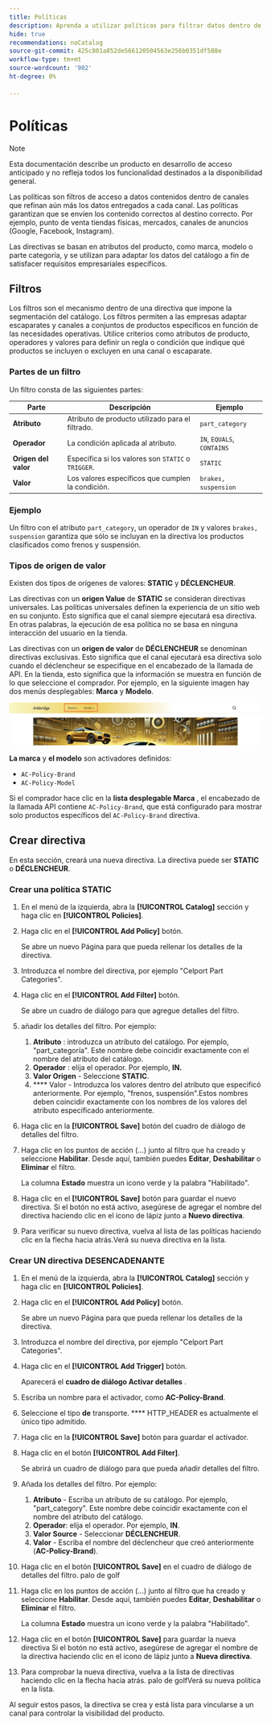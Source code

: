 ```yaml
---
title: Políticas
description: Aprenda a utilizar políticas para filtrar datos dentro de un canal para garantizar que los datos se envían al destino correcto.
hide: true
recommendations: noCatalog
source-git-commit: 425c801a852de566120504563e256b0351df588e
workflow-type: tm+mt
source-wordcount: '902'
ht-degree: 0%

---
```


# Políticas

>[!NOTE]
>
>Esta documentación describe un producto en desarrollo de acceso anticipado y no refleja todos los funcionalidad destinados a la disponibilidad general.

Las políticas son filtros de acceso a datos contenidos dentro de canales que refinan aún más los datos entregados a cada canal. Las políticas garantizan que se envíen los contenido correctos al destino correcto. Por ejemplo, punto de venta tiendas físicas, mercados, canales de anuncios (Google, Facebook, Instagram).

Las directivas se basan en atributos del producto, como marca, modelo o parte categoría, y se utilizan para adaptar los datos del catálogo a fin de satisfacer requisitos empresariales específicos.

## Filtros

Los filtros son el mecanismo dentro de una directiva que impone la segmentación del catálogo. Los filtros permiten a las empresas adaptar escaparates y canales a conjuntos de productos específicos en función de las necesidades operativas. Utilice criterios como atributos de producto, operadores y valores para definir un regla o condición que indique qué productos se incluyen o excluyen en una canal o escaparate.

### Partes de un filtro

Un filtro consta de las siguientes partes:

| Parte | Descripción | Ejemplo |
|---|---|---|
| **Atributo** | Atributo de producto utilizado para el filtrado. | `part_category` |
| **Operador** | La condición aplicada al atributo. | `IN`, `EQUALS`, `CONTAINS` |
| **Origen del valor** | Especifica si los valores son `STATIC` o `TRIGGER`. | `STATIC` |
| **Valor** | Los valores específicos que cumplen la condición. | `brakes, suspension` |

### Ejemplo

Un filtro con el atributo `part_category`, un operador de `IN` y valores `brakes, suspension` garantiza que sólo se incluyan en la directiva los productos clasificados como frenos y suspensión.

### Tipos de origen de valor

Existen dos tipos de orígenes de valores: **STATIC** y **DÉCLENCHEUR**.

Las directivas con un **origen Value** de **STATIC** se consideran directivas universales. Las políticas universales definen la experiencia de un sitio web en su conjunto. Esto significa que el canal siempre ejecutará esa directiva. En otras palabras, la ejecución de esa política no se basa en ninguna interacción del usuario en la tienda.

Las directivas con un **origen de valor** de **DÉCLENCHEUR** se denominan directivas exclusivas. Esto significa que el canal ejecutará esa directiva solo cuando el déclencheur se especifique en el encabezado de la llamada de API. En la tienda, esto significa que la información se muestra en función de lo que seleccione el comprador. Por ejemplo, en la siguiente imagen hay dos menús desplegables: **Marca** y **Modelo**.

![Activar origen de valor en escaparate](../assets/policy-trigger.png)

**La marca** y **el modelo** son activadores definidos:

- `AC-Policy-Brand`
- `AC-Policy-Model`

Si el comprador hace clic en la **lista desplegable Marca** , el encabezado de la llamada API contiene `AC-Policy-Brand`, que está configurado para mostrar solo productos específicos del `AC-Policy-Brand` directiva.

## Crear directiva

En esta sección, creará una nueva directiva. La directiva puede ser **STATIC** o **DÉCLENCHEUR**.

### Crear una política STATIC

1. En el menú de la izquierda, abra la **[!UICONTROL Catalog]** sección y haga clic en **[!UICONTROL Policies]**.

1. Haga clic en el **[!UICONTROL Add Policy]** botón.

   Se abre un nuevo Página para que pueda rellenar los detalles de la directiva.

1. Introduzca el nombre del directiva, por ejemplo &quot;Celport Part Categories&quot;.

1. Haga clic en el **[!UICONTROL Add Filter]** botón.

   Se abre un cuadro de diálogo para que agregue detalles del filtro.

1. añadir los detalles del filtro. Por ejemplo:

   1. **Atributo** : introduzca un atributo del catálogo. Por ejemplo, &quot;part_categoría&quot;. Este nombre debe coincidir exactamente con el nombre del atributo del catálogo.
   1. **Operador** : elija el operador. Por ejemplo, **IN.**
   1. **Valor Origen** - Seleccione **STATIC**.
   1. **** Valor - Introduzca los valores dentro del atributo que especificó anteriormente. Por ejemplo, &quot;frenos, suspensión&quot;.Estos nombres deben coincidir exactamente con los nombres de los valores del atributo especificado anteriormente.

1. Haga clic en la **[!UICONTROL Save]** botón del cuadro de diálogo de detalles del filtro.

1. Haga clic en los puntos de acción (...) junto al filtro que ha creado y seleccione **Habilitar**. Desde aquí, también puedes **Editar**, **Deshabilitar** o **Eliminar** el filtro.

   La columna **Estado** muestra un icono verde y la palabra &quot;Habilitado&quot;.

1. Haga clic en el **[!UICONTROL Save]** botón para guardar el nuevo directiva. Si el botón no está activo, asegúrese de agregar el nombre del directiva haciendo clic en el icono de lápiz junto a **Nuevo directiva**.

1. Para verificar su nuevo directiva, vuelva al lista de las políticas haciendo clic en la flecha hacia atrás.Verá su nueva directiva en la lista.

### Crear UN directiva DESENCADENANTE

1. En el menú de la izquierda, abra la **[!UICONTROL Catalog]** sección y haga clic en **[!UICONTROL Policies]**.

1. Haga clic en el **[!UICONTROL Add Policy]** botón.

   Se abre un nuevo Página para que pueda rellenar los detalles de la directiva.

1. Introduzca el nombre del directiva, por ejemplo &quot;Celport Part Categories&quot;.

1. Haga clic en el **[!UICONTROL Add Trigger]** botón.

   Aparecerá el **cuadro de diálogo Activar detalles** .

1. Escriba un nombre para el activador, como **AC-Policy-Brand**.

1. Seleccione el tipo **de** transporte. **** HTTP_HEADER es actualmente el único tipo admitido.

1. Haga clic en la **[!UICONTROL Save]** botón para guardar el activador.

1. Haga clic en el botón **[!UICONTROL Add Filter]**.

   Se abrirá un cuadro de diálogo para que pueda añadir detalles del filtro.

1. Añada los detalles del filtro. Por ejemplo:

   1. **Atributo** - Escriba un atributo de su catálogo. Por ejemplo, &quot;part_category&quot;. Este nombre debe coincidir exactamente con el nombre del atributo del catálogo.
   1. **Operador**: elija el operador. Por ejemplo, **IN**.
   1. **Valor Source** - Seleccionar **DÉCLENCHEUR**.
   1. **Valor** - Escriba el nombre del déclencheur que creó anteriormente (**AC-Policy-Brand**).

1. Haga clic en el botón **[!UICONTROL Save]** en el cuadro de diálogo de detalles del filtro. palo de golf

1. Haga clic en los puntos de acción (...) junto al filtro que ha creado y seleccione **Habilitar**. Desde aquí, también puedes **Editar**, **Deshabilitar** o **Eliminar** el filtro.

   La columna **Estado** muestra un icono verde y la palabra &quot;Habilitado&quot;.

1. Haga clic en el botón **[!UICONTROL Save]** para guardar la nueva directiva&#x200B; Si el botón no está activo, asegúrese de agregar el nombre de la directiva haciendo clic en el icono de lápiz junto a **Nueva directiva**.

1. Para comprobar la nueva directiva, vuelva a la lista de directivas haciendo clic en la flecha hacia atrás. palo de golfVerá su nueva política en la lista.

Al seguir estos pasos, la directiva se crea y está lista para vincularse a un canal para controlar la visibilidad del producto.

